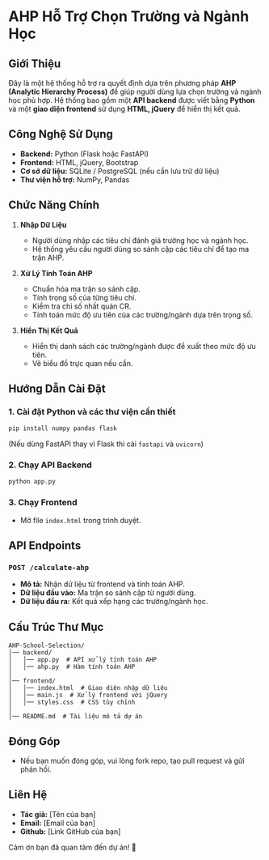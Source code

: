# AHP Hỗ Trợ Chọn Trường và Ngành Học

## Giới Thiệu
Đây là một hệ thống hỗ trợ ra quyết định dựa trên phương pháp **AHP (Analytic Hierarchy Process)** để giúp người dùng lựa chọn trường và ngành học phù hợp. Hệ thống bao gồm một **API backend** được viết bằng **Python** và một **giao diện frontend** sử dụng **HTML, jQuery** để hiển thị kết quả.

## Công Nghệ Sử Dụng
- **Backend:** Python (Flask hoặc FastAPI)
- **Frontend:** HTML, jQuery, Bootstrap
- **Cơ sở dữ liệu:** SQLite / PostgreSQL (nếu cần lưu trữ dữ liệu)
- **Thư viện hỗ trợ:** NumPy, Pandas

## Chức Năng Chính
1. **Nhập Dữ Liệu**
   - Người dùng nhập các tiêu chí đánh giá trường học và ngành học.
   - Hệ thống yêu cầu người dùng so sánh cặp các tiêu chí để tạo ma trận AHP.

2. **Xử Lý Tính Toán AHP**
   - Chuẩn hóa ma trận so sánh cặp.
   - Tính trọng số của từng tiêu chí.
   - Kiểm tra chỉ số nhất quán CR.
   - Tính toán mức độ ưu tiên của các trường/ngành dựa trên trọng số.

3. **Hiển Thị Kết Quả**
   - Hiển thị danh sách các trường/ngành được đề xuất theo mức độ ưu tiên.
   - Vẽ biểu đồ trực quan nếu cần.

## Hướng Dẫn Cài Đặt
### 1. Cài đặt Python và các thư viện cần thiết
```sh
pip install numpy pandas flask
```
(Nếu dùng FastAPI thay vì Flask thì cài `fastapi` và `uvicorn`)

### 2. Chạy API Backend
```sh
python app.py
```

### 3. Chạy Frontend
- Mở file `index.html` trong trình duyệt.

## API Endpoints
### `POST /calculate-ahp`
- **Mô tả:** Nhận dữ liệu từ frontend và tính toán AHP.
- **Dữ liệu đầu vào:** Ma trận so sánh cặp từ người dùng.
- **Dữ liệu đầu ra:** Kết quả xếp hạng các trường/ngành học.

## Cấu Trúc Thư Mục
```
AHP-School-Selection/
│── backend/
│   │── app.py  # API xử lý tính toán AHP
│   │── ahp.py  # Hàm tính toán AHP
│
│── frontend/
│   │── index.html  # Giao diện nhập dữ liệu
│   │── main.js  # Xử lý frontend với jQuery
│   │── styles.css  # CSS tùy chỉnh
│
│── README.md  # Tài liệu mô tả dự án
```

## Đóng Góp
- Nếu bạn muốn đóng góp, vui lòng fork repo, tạo pull request và gửi phản hồi.

## Liên Hệ
- **Tác giả:** [Tên của bạn]
- **Email:** [Email của bạn]
- **Github:** [Link GitHub của bạn]

Cảm ơn bạn đã quan tâm đến dự án! 🚀

